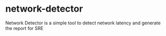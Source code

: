 # network-detector
Network Detector is a simple tool to detect network latency and generate the report for SRE
